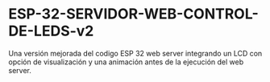 # ESP-32-SERVIDOR-WEB-CONTROL-DE-LEDS-v2
Una versión mejorada del codigo ESP 32 web server integrando un LCD con opción de visualización y una animación antes de la ejecución del web server.
